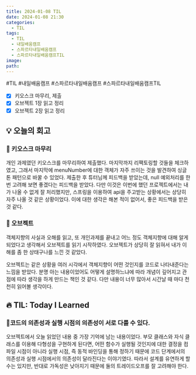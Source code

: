 ```yaml
---
title: 2024-01-08 TIL
date: 2024-01-08 21:30
categories:
  - TIL
tags:
  - TIL
  - 내일배움캠프
  - 스파르타내일배움캠프
  - 스파르타내일배움캠프TIL
image: 
path:
---
```

#TIL #내일배움캠프 #스파르타내일배움캠프 #스파르타내일배움캠프TIL 

- [x] 키오스크 마무리, 제출
- [x] 오브젝트 1장 읽고 정리
- [x] 오브젝트 2장 읽고 정리

## 💡 오늘의 회고
### 👀 키오스크 마무리
개인 과제였던 키오스크를 마무리하여 제출했다. 마지막까지 리팩토링할 것들을 체크하였고, 그래서 마지막에 menuNumber에 대한 객체가 자주 쓰이는 것을 발견하여 싱글톤 패턴으로 바꿀 수 있었다.
제출한 후 튜터님께 피드백을 받았는데, null 예외처리를 한번 고려해 보면 좋겠다는 피드백을 받았다. 다만 이것은 이번에 했던 프로젝트에서는 내가 나올 수 없게 잘 처리했지만, 스프링을 이용하여 api을 주고받는 상황에서는 상당히 자주 나올 것 같은 상황이었다. 이에 대한 생각은 해본 적이 없어서, 좋은 피드백을 받은 것 같다.

### 👀 오브젝트
객체지향의 사실과 오해를 읽고, 또 개인과제를 끝내고 어느 정도 객체지향에 대해 알게 되었다고 생각해서 오브젝트를 읽기 시작하였다. 오브젝트가 상당히 잘 읽혀서 내가 이해를 좀 한 상태구나를 느낀 것 같았다.

오브젝트는 같은 상황을 여러 시각에서 객체지향이 어떤 것인지를 코드로 나타내준다는 느낌을 받았다. 분명 아는 내용이었어도 어떻게 설명하느냐에 따라 개념이 깊어지고 관점에 따라 생각을 하게 만드는 책인 것 같다. 다만 내용이 너무 많아서 시간날 때 마다 천천히 읽어볼 생각이다.

## 🔥 TIL: Today I Learned
### 👀코드의 의존성과 실행 시점의 의존성이 서로 다를 수 있다. 
오브젝트에서 오늘 읽었던 내용 중 가장 기억에 남는 내용이었다. 부모 클래스와 자식 클래스를 이용해 다형성을 구현하게 된다면, 어떤 함수가 실행될 것인지에 대한 결정을 컴파일 시점이 아니라 실행 시점, 즉 동적 바인딩을 통해 정하기 때문에 코드 단계에서의 의존성과 실행 시점에서의 의존성이 달라진다는 이야기였다. 따라서 설계를 유연하게 할 수는 있지만, 반대로 가독성은 낮아지기 때문에 둘의 트레이드오프를 잘 고려해야 한다.
